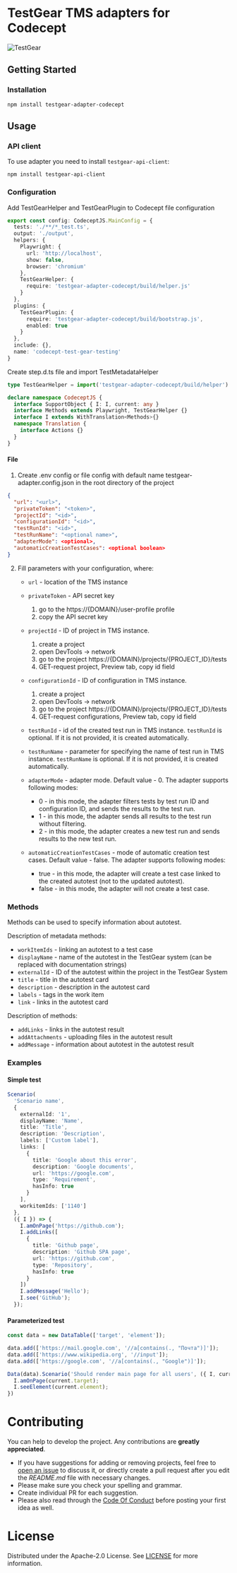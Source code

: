 # TestGear TMS adapters for Codecept
![TestGear](https://raw.githubusercontent.com/testgear-tms/adapters-js/master/images/banner.png)

## Getting Started

### Installation
```
npm install testgear-adapter-codecept
```

## Usage

### API client

To use adapter you need to install `testgear-api-client`:
```
npm install testgear-api-client
```

### Configuration

Add TestGearHelper and TestGearPlugin to Codecept file configuration 

```ts
export const config: CodeceptJS.MainConfig = {
  tests: './**/*_test.ts',
  output: './output',
  helpers: {
    Playwright: {
      url: 'http://localhost',
      show: false,
      browser: 'chromium'
    },
    TestGearHelper: {
      require: 'testgear-adapter-codecept/build/helper.js'
    }
  },
  plugins: {
    TestGearPlugin: {
      require: 'testgear-adapter-codecept/build/bootstrap.js',
      enabled: true
    }
  },
  include: {},
  name: 'codecept-test-gear-testing'
}
```

Create step.d.ts file and import TestMetadataHelper

```ts
type TestGearHelper = import('testgear-adapter-codecept/build/helper').TestMetadataHelper;

declare namespace CodeceptJS {
  interface SupportObject { I: I, current: any }
  interface Methods extends Playwright, TestGearHelper {}
  interface I extends WithTranslation<Methods>{}
  namespace Translation {
    interface Actions {}
  }
}
```

#### File

1. Create .env config or file config with default name testgear-adapter.config.json in the root directory of the project

```json
{
  "url": "<url>",
  "privateToken": "<token>",
  "projectId": "<id>",
  "configurationId": "<id>",
  "testRunId": "<id>",
  "testRunName": "<optional name>",
  "adapterMode": <optional>,
  "automaticCreationTestCases": <optional boolean>
}
```

2. Fill parameters with your configuration, where:  
    * `url` - location of the TMS instance  
      
    * `privateToken` - API secret key
        1. go to the https://{DOMAIN}/user-profile profile
        2. copy the API secret key
    
    * `projectId` - ID of project in TMS instance.
    
        1. create a project
        2. open DevTools -> network
        3. go to the project https://{DOMAIN}/projects/{PROJECT_ID}/tests
        4. GET-request project, Preview tab, copy id field  
    
    * `configurationId` - ID of configuration in TMS instance.
    
        1. create a project  
        2. open DevTools -> network  
        3. go to the project https://{DOMAIN}/projects/{PROJECT_ID}/tests  
        4. GET-request configurations, Preview tab, copy id field  
    
    * `testRunId` - id of the created test run in TMS instance. `testRunId` is optional. If it is not provided, it is created automatically.  
      
    * `testRunName` - parameter for specifying the name of test run in TMS instance. `testRunName` is optional. If it is not provided, it is created automatically.   

    * `adapterMode` - adapter mode. Default value - 0. The adapter supports following modes:
      * 0 - in this mode, the adapter filters tests by test run ID and configuration ID, and sends the results to the test run.
      * 1 - in this mode, the adapter sends all results to the test run without filtering.
      * 2 - in this mode, the adapter creates a new test run and sends results to the new test run.

    * `automaticCreationTestCases` - mode of automatic creation test cases. Default value - false. The adapter supports following modes:
       * true - in this mode, the adapter will create a test case linked to the created autotest (not to the updated autotest).
       * false - in this mode, the adapter will not create a test case.


### Methods

Methods can be used to specify information about autotest.

Description of metadata methods:
- `workItemIds` - linking an autotest to a test case
- `displayName` - name of the autotest in the TestGear system (can be replaced with documentation strings)
- `externalId` - ID of the autotest within the project in the TestGear System
- `title` - title in the autotest card
- `description` - description in the autotest card
- `labels` - tags in the work item
- `link` - links in the autotest card

Description of methods:
- `addLinks` - links in the autotest result
- `addAttachments` - uploading files in the autotest result
- `addMessage` - information about autotest in the autotest result

### Examples

#### Simple test
```ts
Scenario(
  'Scenario name',
  {
    externalId: '1',
    displayName: 'Name',
    title: 'Title',
    description: 'Description',
    labels: ['Custom label'],
    links: [
      {
        title: 'Google about this error',
        description: 'Google documents',
        url: 'https://google.com',
        type: 'Requirement',
        hasInfo: true
      }
    ],
    workitemIds: ['1140']
  },
  ({ I }) => {
    I.amOnPage('https://github.com');
    I.addLinks([
      {
        title: 'Github page',
        description: 'Github SPA page',
        url: 'https://github.com',
        type: 'Repository',
        hasInfo: true
      }
    ])
    I.addMessage('Hello');
    I.see('GitHub');
  });

```

#### Parameterized test
```ts
const data = new DataTable(['target', 'element']);

data.add(['https://mail.google.com', '//a[contains(., "Почта")]']);
data.add(['https://www.wikipedia.org', '//input']);
data.add(['https://google.com', '//a[contains(., "Google")]']);

Data(data).Scenario('Should render main page for all users', ({ I, current }) => {
  I.amOnPage(current.target);
  I.seeElement(current.element);
})
```


# Contributing

You can help to develop the project. Any contributions are **greatly appreciated**.

* If you have suggestions for adding or removing projects, feel free to [open an issue](https://github.com/testgear-tms/adapters-js/issues/new) to discuss it, or directly create a pull request after you edit the *README.md* file with necessary changes.
* Please make sure you check your spelling and grammar.
* Create individual PR for each suggestion.
* Please also read through the [Code Of Conduct](https://github.com/testgear-tms/adapters-js/blob/master/CODE_OF_CONDUCT.md) before posting your first idea as well.

# License

Distributed under the Apache-2.0 License. See [LICENSE](https://github.com/testgear-tms/adapters-js/blob/master/LICENSE.md) for more information.


